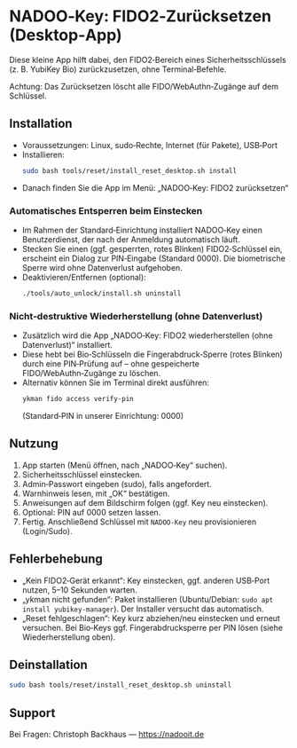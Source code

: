# NADOO‑Key: FIDO2‑Zurücksetzen (Desktop‑App)

Diese kleine App hilft dabei, den FIDO2‑Bereich eines Sicherheitsschlüssels (z. B. YubiKey Bio) zurückzusetzen, ohne Terminal‑Befehle.

Achtung: Das Zurücksetzen löscht alle FIDO/WebAuthn‑Zugänge auf dem Schlüssel.

## Installation
- Voraussetzungen: Linux, sudo‑Rechte, Internet (für Pakete), USB‑Port
- Installieren:
  ```bash
  sudo bash tools/reset/install_reset_desktop.sh install
  ```
- Danach finden Sie die App im Menü: „NADOO‑Key: FIDO2 zurücksetzen“

### Automatisches Entsperren beim Einstecken
- Im Rahmen der Standard‑Einrichtung installiert NADOO‑Key einen Benutzerdienst, der nach der Anmeldung automatisch läuft.
- Stecken Sie einen (ggf. gesperrten, rotes Blinken) FIDO2‑Schlüssel ein, erscheint ein Dialog zur PIN‑Eingabe (Standard 0000). Die biometrische Sperre wird ohne Datenverlust aufgehoben.
- Deaktivieren/Entfernen (optional):
  ```bash
  ./tools/auto_unlock/install.sh uninstall
  ```

### Nicht‑destruktive Wiederherstellung (ohne Datenverlust)
- Zusätzlich wird die App „NADOO‑Key: FIDO2 wiederherstellen (ohne Datenverlust)“ installiert.
- Diese hebt bei Bio‑Schlüsseln die Fingerabdruck‑Sperre (rotes Blinken) durch eine PIN‑Prüfung auf – ohne gespeicherte FIDO/WebAuthn‑Zugänge zu löschen.
- Alternativ können Sie im Terminal direkt ausführen:
  ```bash
  ykman fido access verify-pin
  ```
  (Standard‑PIN in unserer Einrichtung: 0000)

## Nutzung
1) App starten (Menü öffnen, nach „NADOO‑Key“ suchen).
2) Sicherheitsschlüssel einstecken.
3) Admin‑Passwort eingeben (sudo), falls angefordert.
4) Warnhinweis lesen, mit „OK“ bestätigen.
5) Anweisungen auf dem Bildschirm folgen (ggf. Key neu einstecken).
6) Optional: PIN auf 0000 setzen lassen.
7) Fertig. Anschließend Schlüssel mit `NADOO‑Key` neu provisionieren (Login/Sudo).

## Fehlerbehebung
- „Kein FIDO2‑Gerät erkannt“: Key einstecken, ggf. anderen USB‑Port nutzen, 5–10 Sekunden warten.
- „ykman nicht gefunden“: Paket installieren (Ubuntu/Debian: `sudo apt install yubikey-manager`). Der Installer versucht das automatisch.
- „Reset fehlgeschlagen“: Key kurz abziehen/neu einstecken und erneut versuchen. Bei Bio‑Keys ggf. Fingerabdrucksperre per PIN lösen (siehe Wiederherstellung oben).

## Deinstallation
```bash
sudo bash tools/reset/install_reset_desktop.sh uninstall
```

## Support
Bei Fragen: Christoph Backhaus — https://nadooit.de
